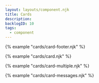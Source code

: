 ```yaml
---
layout: layouts/component.njk
title: Cards
description: 
backlogID: 10
tags:
  - component
---
```


{% example "cards/card-footer.njk" %}

{% example "cards/card.njk" %}

{% example "cards/card-multiple.njk" %}

{% example "cards/card-messages.njk" %}